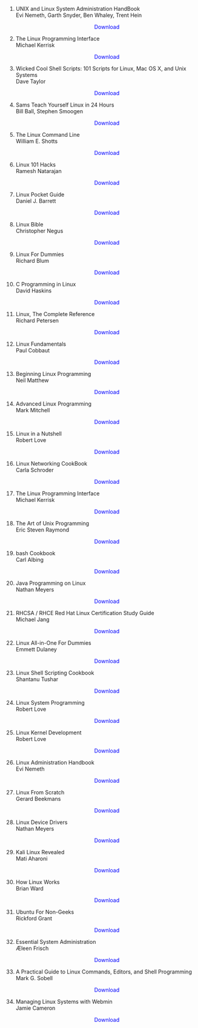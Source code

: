 1. UNIX and Linux System Administration HandBook </br>
                Evi Nemeth, Garth Snyder, Ben Whaley, Trent Hein</br>
                <a href="https://github.com/manjunath5496/Linux-Books/blob/master/pdf1034.pdf" target="_blank" style="text-decoration:none"> <font color="blue"> <center> Download</center></font> </a>
				
				
2. The Linux Programming Interface </br>
                Michael Kerrisk</br>
                <a href="https://github.com/manjunath5496/Linux-Books/blob/master/pdf1047.pdf" target="_blank" style="text-decoration:none"> <font color="blue"> <center> Download</center></font> </a>
				
				
3. Wicked Cool Shell Scripts: 101 Scripts for Linux, Mac OS X, and Unix Systems </br>
                Dave Taylor</br>
                <a href="https://github.com/manjunath5496/Linux-Books/blob/master/pdf1220.pdf" target="_blank" style="text-decoration:none"> <font color="blue"> <center> Download</center></font> </a>
				
				
 4. Sams Teach Yourself Linux in 24 Hours </br>
                Bill Ball, Stephen Smoogen</br>
                <a href="https://github.com/manjunath5496/Linux-Books/blob/master/pdf1430.pdf" target="_blank" style="text-decoration:none"> <font color="blue"> <center> Download</center></font> </a>
				
				
				
 5. The Linux Command Line  </br>
                William E. Shotts</br>
                <a href="https://github.com/manjunath5496/Linux-Books/blob/master/pdf (37).pdf" target="_blank" style="text-decoration:none"> <font color="blue"> <center> Download</center></font> </a>
					
								
6. Linux 101 Hacks  </br>
                Ramesh Natarajan</br>
                <a href="https://github.com/manjunath5496/Linux-Books/blob/master/pdf2352.pdf" target="_blank" style="text-decoration:none"> <font color="blue"> <center> Download</center></font> </a>
		
7. Linux Pocket Guide </br>
                Daniel J. Barrett</br>
                <a href="https://github.com/manjunath5496/Linux-Books/blob/master/pdf2518.pdf" target="_blank" style="text-decoration:none"> <font color="blue"> <center> Download</center></font> </a>
				
				
8. Linux Bible </br>
                Christopher Negus</br>
                <a href="https://github.com/manjunath5496/Linux-Books/blob/master/pdf2519.pdf" target="_blank" style="text-decoration:none"> <font color="blue"> <center> Download</center></font> </a>
		
9. Linux For Dummies </br>
                Richard Blum</br>
                <a href="https://github.com/manjunath5496/Linux-Books/blob/master/pdf298.pdf" target="_blank" style="text-decoration:none"> <font color="blue"> <center> Download</center></font> </a>
				
				
				
10. C Programming in Linux </br>
                David Haskins</br>
                <a href="https://github.com/manjunath5496/Linux-Books/blob/master/pdf604.pdf" target="_blank" style="text-decoration:none"> <font color="blue"> <center> Download</center></font> </a>
				
				
				
11. Linux, The Complete Reference  </br>
               Richard Petersen</br>
                <a href="https://github.com/manjunath5496/Linux-Books/blob/master/pdf617.pdf" target="_blank" style="text-decoration:none"> <font color="blue"> <center> Download</center></font> </a>	
		
		
12. Linux Fundamentals </br>
                Paul Cobbaut</br>
                <a href="https://github.com/manjunath5496/Linux-Books/blob/master/pdf618.pdf" target="_blank" style="text-decoration:none"> <font color="blue"> <center> Download</center></font> </a>
				
				
13. Beginning Linux Programming</br>
                Neil Matthew</br>
                <a href="https://github.com/manjunath5496/Linux-Books/blob/master/pdf619.pdf" target="_blank" style="text-decoration:none"> <font color="blue"> <center> Download</center></font> </a>
				
				
				
14. Advanced Linux Programming </br>
               Mark Mitchell</br>
                <a href="https://github.com/manjunath5496/Linux-Books/blob/master/pdf620.pdf" target="_blank" style="text-decoration:none"> <font color="blue"> <center> Download</center></font> </a>
					
					
15. Linux in a Nutshell </br>
                Robert Love</br>
                <a href="https://github.com/manjunath5496/Linux-Books/blob/master/pdf735.pdf" target="_blank" style="text-decoration:none"> <font color="blue"> <center> Download</center></font> </a>
				
				
				
16. Linux Networking CookBook</br>
                Carla Schroder</br>
                <a href="https://github.com/manjunath5496/Linux-Books/blob/master/pdf736.pdf" target="_blank" style="text-decoration:none"> <font color="blue"> <center> Download</center></font> </a>	
		
		
		
17. The Linux Programming Interface </br>
               Michael Kerrisk</br>
                <a href="https://github.com/manjunath5496/Linux-Books/blob/master/pdf (36).pdf" target="_blank" style="text-decoration:none"> <font color="blue"> <center> Download</center></font> </a>
				
				
				
18. The Art of Unix Programming</br>
                Eric Steven Raymond</br>
                <a href="https://github.com/manjunath5496/Linux-Books/blob/master/pdf (35).pdf" target="_blank" style="text-decoration:none"> <font color="blue"> <center> Download</center></font> </a>	
			
		
			
19. bash Cookbook </br>
               Carl Albing</br>
                <a href="https://github.com/manjunath5496/Linux-Books/blob/master/pdf (34).pdf" target="_blank" style="text-decoration:none"> <font color="blue"> <center> Download</center></font> </a>
				
				
				
20. Java Programming on Linux</br>
               Nathan Meyers</br>
                <a href="https://github.com/manjunath5496/Linux-Books/blob/master/pdf (33).pdf" target="_blank" style="text-decoration:none"> <font color="blue"> <center> Download</center></font> </a>	
		
		
		
			
21. RHCSA / RHCE Red Hat Linux Certification Study Guide </br>
               Michael Jang </br>
                <a href="https://github.com/manjunath5496/Linux-Books/blob/master/pdf (32).pdf" target="_blank" style="text-decoration:none"> <font color="blue"> <center> Download</center></font> </a>
				
				
				
22. Linux All-in-One For Dummies </br>
               Emmett Dulaney</br>
                <a href="https://github.com/manjunath5496/Linux-Books/blob/master/pdf (31).pdf" target="_blank" style="text-decoration:none"> <font color="blue"> <center> Download</center></font> </a>	
			
		
				
23. Linux Shell Scripting Cookbook </br>
               Shantanu Tushar </br>
                <a href="https://github.com/manjunath5496/Linux-Books/blob/master/pdf (30).pdf" target="_blank" style="text-decoration:none"> <font color="blue"> <center> Download</center></font> </a>
				
				
				
24. Linux System Programming </br>
               Robert Love</br>
                <a href="https://github.com/manjunath5496/Linux-Books/blob/master/pdf (29).pdf" target="_blank" style="text-decoration:none"> <font color="blue"> <center> Download</center></font> </a>	
			
		
25. Linux Kernel Development </br>
               Robert Love</br>
                <a href="https://github.com/manjunath5496/Linux-Books/blob/master/pdf (28).pdf" target="_blank" style="text-decoration:none"> <font color="blue"> <center> Download</center></font> </a>
				
				
				
26. Linux Administration Handbook</br>
                Evi Nemeth</br>
                <a href="https://github.com/manjunath5496/Linux-Books/blob/master/pdf (27).pdf" target="_blank" style="text-decoration:none"> <font color="blue"> <center> Download</center></font> </a>	
			
		
			
27. Linux From Scratch </br>
               Gerard Beekmans</br>
                <a href="https://github.com/manjunath5496/Linux-Books/blob/master/pdf (26).pdf" target="_blank" style="text-decoration:none"> <font color="blue"> <center> Download</center></font> </a>
				
				
				
28. Linux Device Drivers</br>
               Nathan Meyers</br>
                <a href="https://github.com/manjunath5496/Linux-Books/blob/master/pdf (25).pdf" target="_blank" style="text-decoration:none"> <font color="blue"> <center> Download</center></font> </a>	
		
		
		
			
29. Kali Linux Revealed </br>
               Mati Aharoni </br>
                <a href="https://github.com/manjunath5496/Linux-Books/blob/master/pdf (24).pdf" target="_blank" style="text-decoration:none"> <font color="blue"> <center> Download</center></font> </a>
				
				
				
30. How Linux Works </br>
               Brian Ward</br>
                <a href="https://github.com/manjunath5496/Linux-Books/blob/master/pdf (23).pdf" target="_blank" style="text-decoration:none"> <font color="blue"> <center> Download</center></font> </a>	
			
			
31. Ubuntu For Non-Geeks </br>
               Rickford Grant </br>
                <a href="https://github.com/manjunath5496/Linux-Books/blob/master/pdf (22).pdf" target="_blank" style="text-decoration:none"> <font color="blue"> <center> Download</center></font> </a>
				
				
				
32. Essential System Administration </br>
               Æleen Frisch</br>
                <a href="https://github.com/manjunath5496/Linux-Books/blob/master/pdf (21).pdf" target="_blank" style="text-decoration:none"> <font color="blue"> <center> Download</center></font> </a>	
				
					
33. A Practical Guide to Linux Commands, Editors, and Shell Programming </br>
               Mark G. Sobell </br>
                <a href="https://github.com/manjunath5496/Linux-Books/blob/master/pdf (20).pdf" target="_blank" style="text-decoration:none"> <font color="blue"> <center> Download</center></font> </a>
				
				
				
34. Managing Linux Systems with Webmin </br>
               Jamie Cameron</br>
                <a href="https://github.com/manjunath5496/Linux-Books/blob/master/pdf (19).pdf" target="_blank" style="text-decoration:none"> <font color="blue"> <center> Download</center></font> </a>




